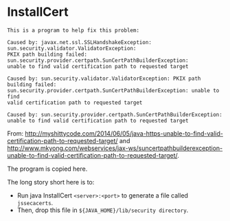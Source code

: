 # InstallCert

```
This is a program to help fix this problem:

Caused by: javax.net.ssl.SSLHandshakeException: sun.security.validator.ValidatorException: 
PKIX path building failed: sun.security.provider.certpath.SunCertPathBuilderException: 
unable to find valid certification path to requested target
 
Caused by: sun.security.validator.ValidatorException: PKIX path building failed: 
sun.security.provider.certpath.SunCertPathBuilderException: unable to find 
valid certification path to requested target
 
Caused by: sun.security.provider.certpath.SunCertPathBuilderException: 
unable to find valid certification path to requested target
```

From: http://myshittycode.com/2014/06/05/java-https-unable-to-find-valid-certification-path-to-requested-target/ and http://www.mkyong.com/webservices/jax-ws/suncertpathbuilderexception-unable-to-find-valid-certification-path-to-requested-target/. 

The program is copied here.

The long story short here is to:
* Run java InstallCert `<server>:<port>` to generate a file called `jssecacerts`. 
* Then, drop this file in `${JAVA_HOME}/lib/security directory`.


